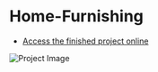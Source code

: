 # Home-Furnishing

- <a href="https://karamanburak.github.io/home-furnishing/" rel="noFollow">Access the finished project online</a>

![Project Image](/images/screencapture-127-0-0-1-5500-index-html-2023-12-19-15_22_31.png)
